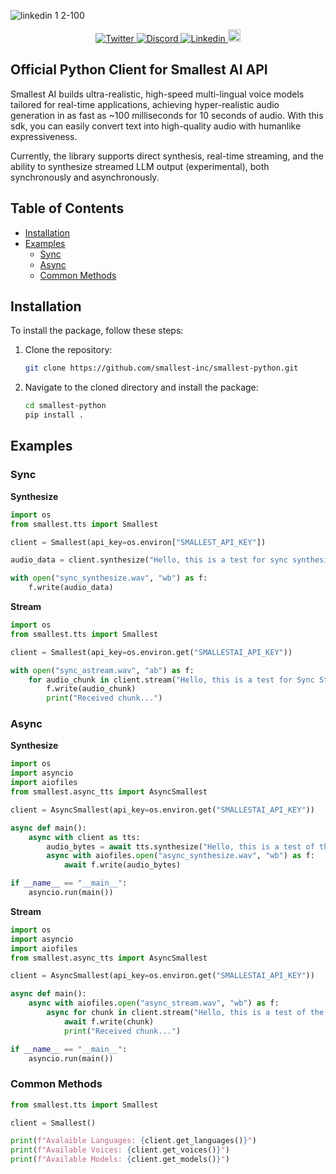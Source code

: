 ![linkedin 1 2-100](https://github.com/user-attachments/assets/973cf19f-25bc-4357-8243-1a34967613f4)

<div align="center">
  <a href="https://twitter.com/smallest_AI">
    <img src="https://img.shields.io/twitter/url/https/twitter.com/smallest_AI.svg?style=social&label=Follow%20smallest_AI" alt="Twitter">
  </a>
  <a href="https://discord.gg/ywShEyXHBW">
    <img src="https://dcbadge.vercel.app/api/server/ywShEyXHBW?style=flat" alt="Discord">
  </a>
  <a href="https://www.linkedin.com/company/smallest">
    <img src="https://img.shields.io/badge/LinkedIn-Connect-blue" alt="Linkedin">
  </a>
  <a href="https://www.youtube.com/@smallest_ai">
    <img src="https://img.shields.io/static/v1?message=smallest_ai&logo=youtube&label=&color=FF0000&logoColor=white&labelColor=&style=for-the-badge" height=20 alt="Youtube">
  </a>
</div> 

## Official Python Client for Smallest AI API   

Smallest AI builds ultra-realistic, high-speed multi-lingual voice models tailored for real-time applications, achieving hyper-realistic audio generation in as fast as ~100 milliseconds for 10 seconds of audio. With this sdk, you can easily convert text into high-quality audio with humanlike expressiveness.

Currently, the library supports direct synthesis, real-time streaming, and the ability to synthesize streamed LLM output (experimental), both synchronously and asynchronously.  

## Table of Contents

- [Installation](#installation)
- [Examples](#examples)
  - [Sync](#sync)
  - [Async](#async)
  - [Common Methods](#common-methods)

## Installation

To install the package, follow these steps:

1. Clone the repository:
   ```bash
   git clone https://github.com/smallest-inc/smallest-python.git
   ```

2. Navigate to the cloned directory and install the package:
   ```bash
   cd smallest-python
   pip install .
   ```

## Examples

### Sync

**Synthesize**

```python
import os
from smallest.tts import Smallest

client = Smallest(api_key=os.environ["SMALLEST_API_KEY"])

audio_data = client.synthesize("Hello, this is a test for sync synthesis function.")

with open("sync_synthesize.wav", "wb") as f:
    f.write(audio_data)
```  

**Stream**  

```python
import os
from smallest.tts import Smallest

client = Smallest(api_key=os.environ.get("SMALLESTAI_API_KEY"))

with open("sync_astream.wav", "ab") as f:
    for audio_chunk in client.stream("Hello, this is a test for Sync Streaming function."):
        f.write(audio_chunk)
        print("Received chunk...")
```  

### Async

**Synthesize**

```python
import os
import asyncio
import aiofiles
from smallest.async_tts import AsyncSmallest

client = AsyncSmallest(api_key=os.environ.get("SMALLESTAI_API_KEY"))

async def main():
    async with client as tts:
        audio_bytes = await tts.synthesize("Hello, this is a test of the async synthesis function.")
        async with aiofiles.open("async_synthesize.wav", "wb") as f:
            await f.write(audio_bytes)

if __name__ == "__main__":
    asyncio.run(main())
```

**Stream**

```python
import os
import asyncio
import aiofiles
from smallest.async_tts import AsyncSmallest

client = AsyncSmallest(api_key=os.environ.get("SMALLESTAI_API_KEY"))

async def main():
    async with aiofiles.open("async_stream.wav", "wb") as f:
        async for chunk in client.stream("Hello, this is a test of the async streaming function."):
            await f.write(chunk)
            print("Received chunk...")

if __name__ == "__main__":
    asyncio.run(main())
```

### Common Methods

```python
from smallest.tts import Smallest

client = Smallest()

print(f"Avalaible Languages: {client.get_languages()}")
print(f"Available Voices: {client.get_voices()}")
print(f"Available Models: {client.get_models()}")
```
